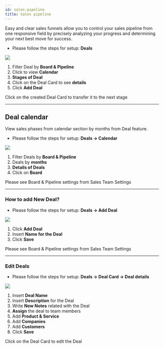 ```yaml
---
id: sales-pipeline
title: Sales pipeline
---
```


Easy and clear sales funnels allow you to control your sales pipeline from one responsive field by precisely analyzing your progress and determining your next best move for success.

- Please follow the steps for setup: **Deals**

![](https://s3-us-west-2.amazonaws.com/erxes-docs/deal_board_steps.jpg)

1. Filter Deal by **Board & Pipeline**
2. Click to view **Calendar**
3. **Stages of Deal**
4. Click on the Deal Card to see **details**
5. Click **Add Deal**

Click on the created Deal Card to transfer it to the next stage

---

## Deal calendar

View sales phases from calendar section by months from Deal feature.

- Please follow the steps for setup: **Deals -> Calendar**

![](https://s3-us-west-2.amazonaws.com/erxes-docs/deal_calendar_steps.png)

1. Filter Deals by **Board & Pipeline**
2. Deals by **months**
3. **Details of Deals**
4. Click on **Board**

Please see Board & Pipeline settings from Sales Team Settings

---

### How to add New Deal?

- Please follow the steps for setup: **Deals -> Add Deal**

![](https://s3-us-west-2.amazonaws.com/erxes-docs/how_to_add_deal_steps.png)

1. Click **Add Deal**
2. Insert **Name for the Deal**
3. Click **Save**

Please see Board & Pipeline settings from Sales Team Settings

---

### Edit Deals

- Please follow the steps for setup: **Deals -> Deal Card -> Deal details**

![](https://s3-us-west-2.amazonaws.com/erxes-docs/deal_edit_steps.png)

1. Insert **Deal Name**
2. Insert **Description** for the Deal
3. Write **New Notes** related with the Deal
4. **Assign** the deal to team members
5. Add **Product & Service**
6. Add **Companies**
7. Add **Customers**
8. Click **Save**

Click on the Deal Card to edit the Deal

